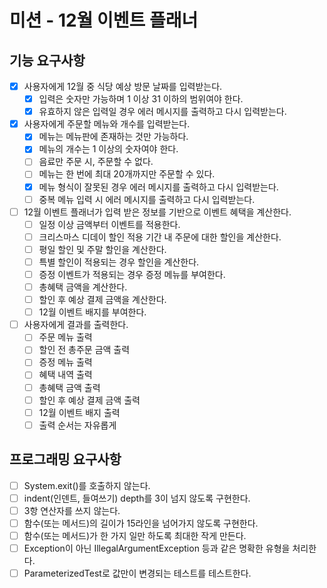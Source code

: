 # 미션 - 12월 이벤트 플래너

## 기능 요구사항

- [X] 사용자에게 12월 중 식당 예상 방문 날짜를 입력받는다.
    - [X] 입력은 숫자만 가능하며 1 이상 31 이하의 범위여야 한다.
    - [X] 유효하지 않은 입력일 경우 에러 메시지를 출력하고 다시 입력받는다.
- [X] 사용자에게 주문할 메뉴와 개수를 입력받는다.
    - [X] 메뉴는 메뉴판에 존재하는 것만 가능하다.
    - [X] 메뉴의 개수는 1 이상의 숫자여야 한다.
    - [ ] 음료만 주문 시, 주문할 수 없다.
    - [ ] 메뉴는 한 번에 최대 20개까지만 주문할 수 있다.
    - [X] 메뉴 형식이 잘못된 경우 에러 메시지를 출력하고 다시 입력받는다.
    - [ ] 중복 메뉴 입력 시 에러 메시지를 출력하고 다시 입력받는다.
- [ ] 12월 이벤트 플래너가 입력 받은 정보를 기반으로 이벤트 혜택을 계산한다.
    - [ ] 일정 이상 금액부터 이벤트를 적용한다.
    - [ ] 크리스마스 디데이 할인 적용 기간 내 주문에 대한 할인을 계산한다.
    - [ ] 평일 할인 및 주말 할인을 계산한다.
    - [ ] 특별 할인이 적용되는 경우 할인을 계산한다.
    - [ ] 증정 이벤트가 적용되는 경우 증정 메뉴를 부여한다.
    - [ ] 총혜택 금액을 계산한다.
    - [ ] 할인 후 예상 결제 금액을 계산한다.
    - [ ] 12월 이벤트 배지를 부여한다.
- [ ] 사용자에게 결과를 출력한다.
    - [ ] 주문 메뉴 출력
    - [ ] 할인 전 총주문 금액 출력
    - [ ] 증정 메뉴 출력
    - [ ] 혜택 내역 출력
    - [ ] 총혜택 금액 출력
    - [ ] 할인 후 예상 결제 금액 출력
    - [ ] 12월 이벤트 배지 출력
    - [ ] 출력 순서는 자유롭게

## 프로그래밍 요구사항

- [ ] System.exit()를 호출하지 않는다.
- [ ] indent(인덴트, 들여쓰기) depth를 3이 넘지 않도록 구현한다.
- [ ] 3항 연산자를 쓰지 않는다.
- [ ] 함수(또는 메서드)의 길이가 15라인을 넘어가지 않도록 구현한다.
- [ ] 함수(또는 메서드)가 한 가지 일만 하도록 최대한 작게 만든다.
- [ ] Exception이 아닌 IllegalArgumentException 등과 같은 명확한 유형을 처리한다.
- [ ] ParameterizedTest로 값만이 변경되는 테스트를 테스트한다.